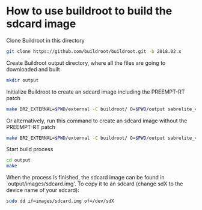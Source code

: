 # How to use buildroot to build the sdcard image

Clone Buildroot in this directory

```bash
git clone https://github.com/buildroot/buildroot.git -b 2018.02.x
```

Create Buildroot output directory, where all the files are going to downloaded and built

```bash
mkdir output
```

Initialize Buildroot to create an sdcard image including the PREEMPT-RT patch

```bash
make BR2_EXTERNAL=$PWD/external -C buildroot/ O=$PWD/output sabrelite_4_14_rt_defconfig
```

Or alternatively, run this command to create an sdcard image without the PREEMPT-RT patch

```bash
make BR2_EXTERNAL=$PWD/external -C buildroot/ O=$PWD/output sabrelite_4_14_defconfig
```

Start build process

```bash
cd output
make
```

When the process is finished, the sdcard image can be found in `output/images/sdcard.img'. To copy it to an sdcard (change sdX to the device name of your sdcard):

```bash
sudo dd if=images/sdcard.img of=/dev/sdX
```
